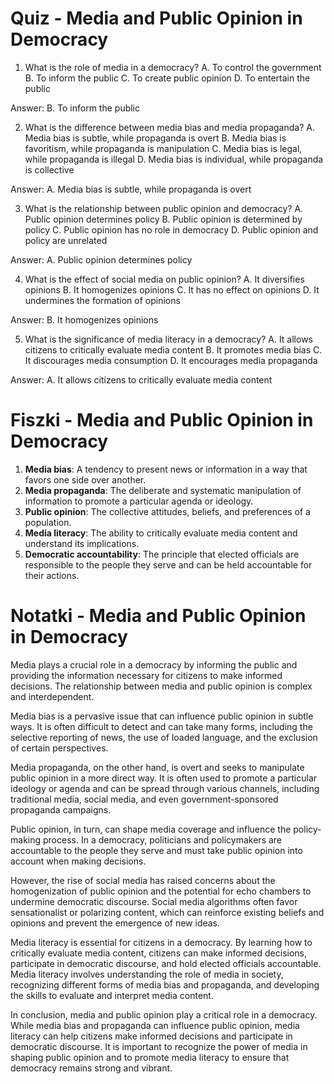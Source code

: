  # Quiz - Media and Public Opinion in Democracy

1. What is the role of media in a democracy?
A. To control the government
B. To inform the public
C. To create public opinion
D. To entertain the public

Answer: B. To inform the public

2. What is the difference between media bias and media propaganda?
A. Media bias is subtle, while propaganda is overt
B. Media bias is favoritism, while propaganda is manipulation
C. Media bias is legal, while propaganda is illegal
D. Media bias is individual, while propaganda is collective

Answer: A. Media bias is subtle, while propaganda is overt

3. What is the relationship between public opinion and democracy?
A. Public opinion determines policy
B. Public opinion is determined by policy
C. Public opinion has no role in democracy
D. Public opinion and policy are unrelated

Answer: A. Public opinion determines policy

4. What is the effect of social media on public opinion?
A. It diversifies opinions
B. It homogenizes opinions
C. It has no effect on opinions
D. It undermines the formation of opinions

Answer: B. It homogenizes opinions

5. What is the significance of media literacy in a democracy?
A. It allows citizens to critically evaluate media content
B. It promotes media bias
C. It discourages media consumption
D. It encourages media propaganda

Answer: A. It allows citizens to critically evaluate media content

# Fiszki - Media and Public Opinion in Democracy

1. **Media bias**: A tendency to present news or information in a way that favors one side over another.
2. **Media propaganda**: The deliberate and systematic manipulation of information to promote a particular agenda or ideology.
3. **Public opinion**: The collective attitudes, beliefs, and preferences of a population.
4. **Media literacy**: The ability to critically evaluate media content and understand its implications.
5. **Democratic accountability**: The principle that elected officials are responsible to the people they serve and can be held accountable for their actions.

# Notatki - Media and Public Opinion in Democracy

Media plays a crucial role in a democracy by informing the public and providing the information necessary for citizens to make informed decisions. The relationship between media and public opinion is complex and interdependent.

Media bias is a pervasive issue that can influence public opinion in subtle ways. It is often difficult to detect and can take many forms, including the selective reporting of news, the use of loaded language, and the exclusion of certain perspectives.

Media propaganda, on the other hand, is overt and seeks to manipulate public opinion in a more direct way. It is often used to promote a particular ideology or agenda and can be spread through various channels, including traditional media, social media, and even government-sponsored propaganda campaigns.

Public opinion, in turn, can shape media coverage and influence the policy-making process. In a democracy, politicians and policymakers are accountable to the people they serve and must take public opinion into account when making decisions.

However, the rise of social media has raised concerns about the homogenization of public opinion and the potential for echo chambers to undermine democratic discourse. Social media algorithms often favor sensationalist or polarizing content, which can reinforce existing beliefs and opinions and prevent the emergence of new ideas.

Media literacy is essential for citizens in a democracy. By learning how to critically evaluate media content, citizens can make informed decisions, participate in democratic discourse, and hold elected officials accountable. Media literacy involves understanding the role of media in society, recognizing different forms of media bias and propaganda, and developing the skills to evaluate and interpret media content.

In conclusion, media and public opinion play a critical role in a democracy. While media bias and propaganda can influence public opinion, media literacy can help citizens make informed decisions and participate in democratic discourse. It is important to recognize the power of media in shaping public opinion and to promote media literacy to ensure that democracy remains strong and vibrant.